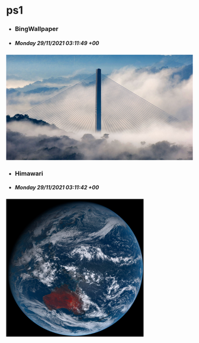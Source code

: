 # ps1

- ### BingWallpaper
- ##### Monday 29/11/2021 03:11:49 +00
<img src="BingWallpaper/latest.jpg" width="700" height="auto" title="👉  BingWallpaper  👈">


- ### Himawari 
- ##### Monday 29/11/2021 03:11:42 +00
<img src="Himawari/latest.jpg" width="auto" height="371" title="👉  Himawari  👈">






